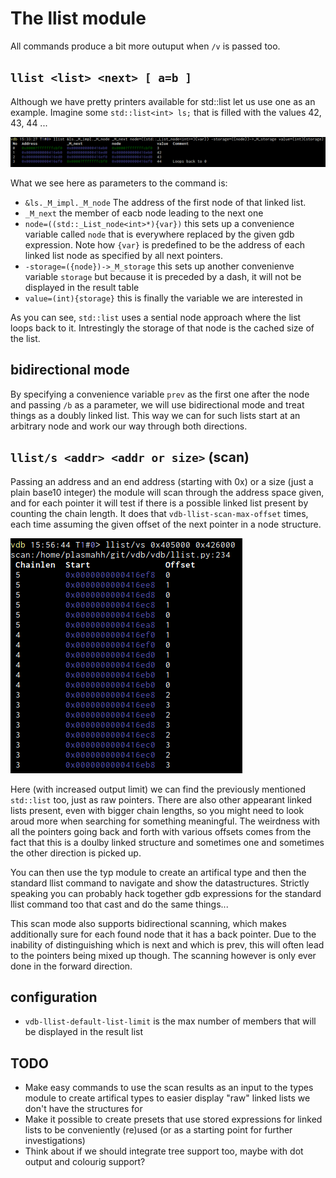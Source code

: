 # The llist module

All commands produce a bit more outuput when `/v` is passed too.

## `llist <list> <next> [ a=b ]`

Although we have pretty printers available for std::list let us use one as an example. Imagine some `std::list<int> ls;`
that is filled with the values 42, 43, 44 ...

![](img/llist.0.png)

What we see here as parameters to the command is:

* `&ls._M_impl._M_node` The address of the first node of that linked list.
* `_M_next` the member of eacb node  leading to the next one
* `node=((std::_List_node<int>*){var})` this sets up a convenience variable called `node` that is everywhere replaced by
  the given gdb expression. Note how `{var}` is predefined to be the address of each linked list node as specified by
  all next pointers.
* `-storage=({node})->_M_storage` this sets up another convenienve variable `storage` but because it is preceded by a
  dash, it will not be displayed in the result table
* `value=(int){storage}` this is finally the variable we are interested in

As you can see, `std::list` uses a sential node approach where the list loops back to it. Intrestingly the storage of
that node is the cached size of the list.

## bidirectional mode
By specifying a convenience variable `prev` as the first one after the node and passing `/b` as a parameter, we will use
bidirectional mode and treat things as a doubly linked list. This way we can for such lists start at an arbitrary node
and work our way through both directions.

## `llist/s <addr> <addr or size>` (scan)

Passing an address and an end address (starting with 0x) or a size (just a plain base10 integer) the module will scan
through the address space given, and for each pointer it will test if there is a possible linked list present by
counting the chain length. It does that `vdb-llist-scan-max-offset` times, each time assuming the given offset of the
next pointer in a node structure.

![](img/llist.2.png)

Here (with increased output limit) we can find the previously mentioned `std::list` too, just as raw pointers. There are
also other appearant linked lists present, even with bigger chain lengths, so you might need to look aroud more when
searching for something meaningful. The weirdness with all the pointers going back and forth with various offsets comes
from the fact that this is a doulby linked structure and sometimes one and sometimes the other direction is picked up.

You can then use the typ module to create an artifical type and then the standard llist command to navigate and show the
datastructures. Strictly speaking you can probably hack together gdb expressions for the standard llist command too that
cast and do the same things...

This scan mode also supports bidirectional scanning, which makes additionally sure for each found node that it has a
back pointer. Due to the inability of distinguishing which is next and which is prev, this will often lead to the
pointers being mixed up though. The scanning however is only ever done in the forward direction.

## configuration

* `vdb-llist-default-list-limit` is the max number of members that will be displayed in the result list

## TODO
* Make easy commands to use the scan results as an input to the types module to create artifical types to easier
  display "raw" linked lists we don't have the structures for
* Make it possible to create presets that use stored expressions for linked lists to be conveniently (re)used (or as a
  starting point for further investigations)
* Think about if we should integrate tree support too, maybe with dot output and colourig support?
